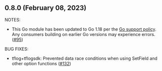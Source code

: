 ## 0.8.0 (February 08, 2023)

NOTES:

* This Go module has been updated to Go 1.18 per the [Go support policy](https://golang.org/doc/devel/release.html#policy). Any consumers building on earlier Go versions may experience errors. ([#95](https://github.com/hashicorp/terraform-plugin-log/issues/95))

BUG FIXES:

* tflog+tflogsdk: Prevented data race conditions when using SetField and other option functions ([#132](https://github.com/hashicorp/terraform-plugin-log/issues/132))

